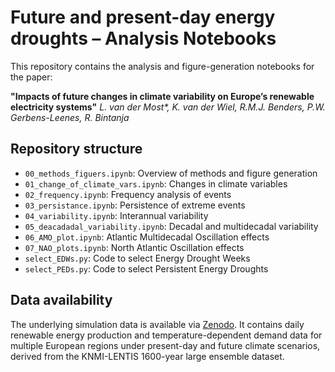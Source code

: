 # Future and present-day energy droughts – Analysis Notebooks

This repository contains the analysis and figure-generation notebooks for the paper:

**"Impacts of future changes in climate variability on Europe’s renewable electricity systems"**
*L. van der Most\*, K. van der Wiel, R.M.J. Benders, P.W. Gerbens-Leenes, R. Bintanja*


## Repository structure

* `00_methods_figuers.ipynb`: Overview of methods and figure generation
* `01_change_of_climate_vars.ipynb`: Changes in climate variables
* `02_frequency.ipynb`: Frequency analysis of events
* `03_persistance.ipynb`: Persistence of extreme events
* `04_variability.ipynb`: Interannual variability
* `05_deacadadal_variability.ipynb`: Decadal and multidecadal variability
* `06_AMO_plot.ipynb`: Atlantic Multidecadal Oscillation effects
* `07_NAO_plots.ipynb`: North Atlantic Oscillation effects
* `select_EDWs.py`: Code to select Energy Drought Weeks
* `select_PEDs.py`: Code to select Persistent Energy Droughts

## Data availability

The underlying simulation data is available via [Zenodo](https://zenodo.org/records/15342193). It contains daily renewable energy production and temperature-dependent demand data for multiple European regions under present-day and future climate scenarios, derived from the KNMI-LENTIS 1600-year large ensemble dataset.


